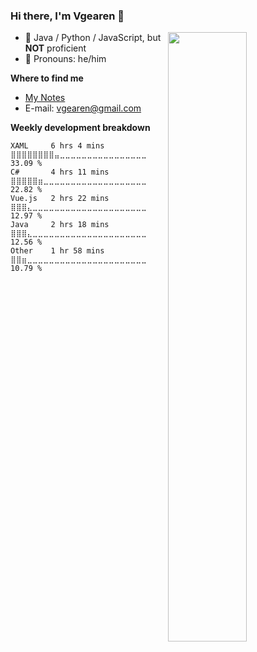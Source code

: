 ### Hi there, I'm Vgearen 👋
<img align="right" width="50%" src="https://github-readme-stats.vercel.app/api?username=vgearen&show_icons=true">

-   🥷 Java / Python / JavaScript, but **NOT** proficient
-   👨 Pronouns: he/him


**Where to find me**
- [My Notes](https://vgearen.github.io/)
- E-mail: vgearen@gmail.com


**Weekly development breakdown**
<!--START_SECTION:waka-->
```text
XAML     6 hrs 4 mins    ⣿⣿⣿⣿⣿⣿⣿⣿⣤⣀⣀⣀⣀⣀⣀⣀⣀⣀⣀⣀⣀⣀⣀⣀⣀   33.09 % 
C#       4 hrs 11 mins   ⣿⣿⣿⣿⣿⣶⣀⣀⣀⣀⣀⣀⣀⣀⣀⣀⣀⣀⣀⣀⣀⣀⣀⣀⣀   22.82 % 
Vue.js   2 hrs 22 mins   ⣿⣿⣿⣄⣀⣀⣀⣀⣀⣀⣀⣀⣀⣀⣀⣀⣀⣀⣀⣀⣀⣀⣀⣀⣀   12.97 % 
Java     2 hrs 18 mins   ⣿⣿⣿⣄⣀⣀⣀⣀⣀⣀⣀⣀⣀⣀⣀⣀⣀⣀⣀⣀⣀⣀⣀⣀⣀   12.56 % 
Other    1 hr 58 mins    ⣿⣿⣶⣀⣀⣀⣀⣀⣀⣀⣀⣀⣀⣀⣀⣀⣀⣀⣀⣀⣀⣀⣀⣀⣀   10.79 % 
```
<!--END_SECTION:waka-->
